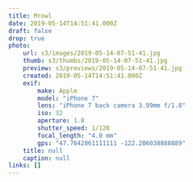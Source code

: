 ```yaml
---
title: Mrowl
date: 2019-05-14T14:51:41.000Z
draft: false
drop: true
photo:
    url: s3/images/2019-05-14-07-51-41.jpg
    thumb: s3/thumbs/2019-05-14-07-51-41.jpg
    preview: s3/previews/2019-05-14-07-51-41.jpg
    created: 2019-05-14T14:51:41.000Z
    exif:
        make: Apple
        model: "iPhone 7"
        lens: "iPhone 7 back camera 3.99mm f/1.8"
        iso: 32
        aperture: 1.8
        shutter_speed: 1/120
        focal_length: "4.0 mm"
        gps: "47.7642861111111 -122.206038888889"
    title: null
    caption: null
links: []
---
```

